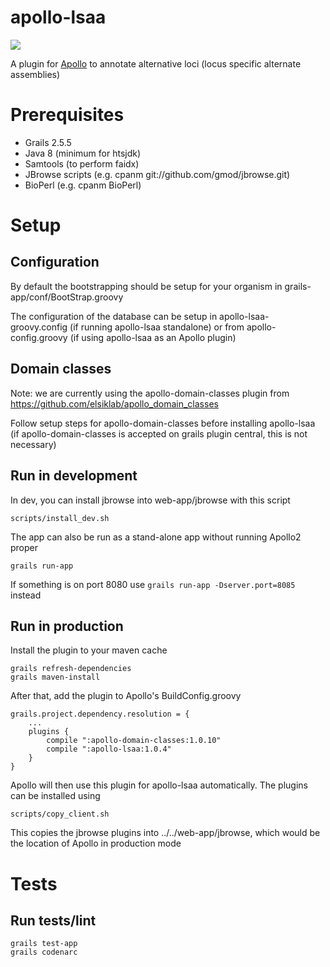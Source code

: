 # apollo-lsaa

[![](https://travis-ci.org/elsiklab/apollo_lsaa.svg?branch=master)](https://travis-ci.org/elsiklab/apollo_lsaa)

A plugin for [Apollo](http://github.com/GMOD/Apollo) to annotate alternative loci (locus specific alternate assemblies)

# Prerequisites

* Grails 2.5.5
* Java 8 (minimum for htsjdk)
* Samtools (to perform faidx)
* JBrowse scripts (e.g. cpanm git://github.com/gmod/jbrowse.git)
* BioPerl (e.g. cpanm BioPerl)


# Setup

## Configuration

By default the bootstrapping should be setup for your organism in grails-app/conf/BootStrap.groovy

The configuration of the database can be setup in apollo-lsaa-groovy.config (if running apollo-lsaa standalone) or from apollo-config.groovy (if using apollo-lsaa as an Apollo plugin)

## Domain classes

Note: we are currently using the apollo-domain-classes plugin from https://github.com/elsiklab/apollo_domain_classes

Follow setup steps for apollo-domain-classes before installing apollo-lsaa (if apollo-domain-classes is accepted on grails plugin central, this is not necessary)

## Run in development


In dev, you can install jbrowse into web-app/jbrowse with this script

    scripts/install_dev.sh

The app can also be run as a stand-alone app without running Apollo2 proper

    grails run-app

If something is on port 8080 use `grails run-app -Dserver.port=8085` instead

## Run in production

Install the plugin to your maven cache

    grails refresh-dependencies
    grails maven-install

After that, add the plugin to Apollo's BuildConfig.groovy

    grails.project.dependency.resolution = {
        ...
        plugins {
            compile ":apollo-domain-classes:1.0.10"
            compile ":apollo-lsaa:1.0.4"
        }
    }

Apollo will then use this plugin for apollo-lsaa automatically. The plugins can be installed using

    scripts/copy_client.sh

This copies the jbrowse plugins into ../../web-app/jbrowse, which would be the location of Apollo in production mode


# Tests

## Run tests/lint

    grails test-app
    grails codenarc


